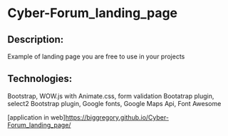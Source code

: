 # Cyber-Forum_landing_page

## Description: 
Example of landing page you are free to use in your projects

## Technologies: 
Bootstrap, WOW.js with Animate.css, form validation Bootatrap plugin, select2 Bootstrap plugin,
Google fonts, Google Maps Api, Font Awesome


[application in web]<https://biggregory.github.io/Cyber-Forum_landing_page/>

